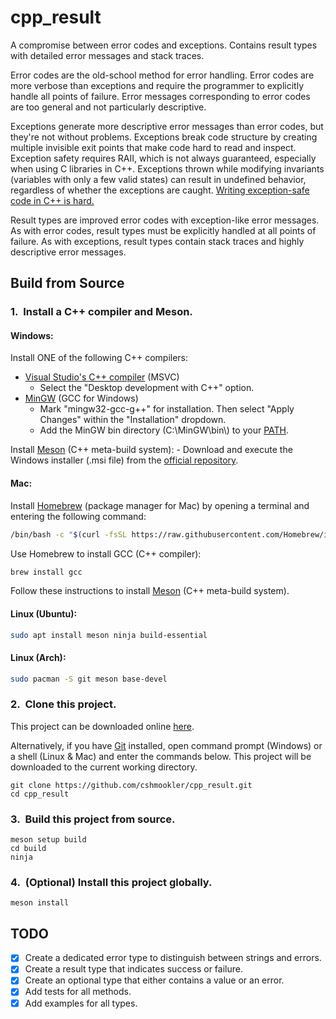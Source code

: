 # **cpp_result**

A compromise between error codes and exceptions.  Contains result types with detailed error messages and stack traces.

Error codes are the old-school method for error handling.  Error codes are more verbose than exceptions and require the programmer to explicitly handle all points of failure.  Error messages corresponding to error codes are too general and not particularly descriptive.

Exceptions generate more descriptive error messages than error codes, but they're not without problems.  Exceptions break code structure by creating multiple invisible exit points that make code hard to read and inspect.  Exception safety requires RAII, which is not always guaranteed, especially when using C libraries in C++.  Exceptions thrown while modifying invariants (variables with only a few valid states) can result in undefined behavior, regardless of whether the exceptions are caught.  [Writing exception-safe code in C++ is hard.](https://stackoverflow.com/a/1849519)

Result types are improved error codes with exception-like error messages.  As with error codes, result types must be explicitly handled at all points of failure.  As with exceptions, result types contain stack traces and highly descriptive error messages.

## Build from Source

### 1.&nbsp; Install a C++ compiler and Meson.

#### Windows:

Install ONE of the following C++ compilers:

- [Visual Studio's C++ compiler](https://visualstudio.microsoft.com/downloads/) (MSVC)
    - Select the "Desktop development with C++" option.
- [MinGW](https://sourceforge.net/projects/mingw/) (GCC for Windows)
    - Mark "mingw32-gcc-g++" for installation. Then select "Apply Changes" within the "Installation" dropdown.
    - Add the MinGW bin directory (C:\\MinGW\\bin\\) to your [PATH](https://stackoverflow.com/questions/5733220/how-do-i-add-the-mingw-bin-directory-to-my-system-path).

Install [Meson](https://mesonbuild.com) (C++ meta-build system):
    - Download and execute the Windows installer (.msi file) from the [official repository](https://github.com/mesonbuild/meson/releases).

#### Mac:

Install [Homebrew](https://brew.sh/) (package manager for Mac) by opening a terminal and entering the following command:

```zsh
/bin/bash -c "$(curl -fsSL https://raw.githubusercontent.com/Homebrew/install/HEAD/install.sh)"
```

Use Homebrew to install GCC (C++ compiler):

```zsh
brew install gcc
```

Follow these instructions to install [Meson](https://mesonbuild.com/SimpleStart.html) (C++ meta-build system).

#### Linux (Ubuntu):

```bash
sudo apt install meson ninja build-essential
```

#### Linux (Arch):

```bash
sudo pacman -S git meson base-devel
```

### 2.&nbsp; Clone this project.

This project can be downloaded online [here](https://github.com/cshmookler/cpp_result).

Alternatively, if you have [Git](https://git-scm.com/downloads/) installed, open command prompt (Windows) or a shell (Linux & Mac) and enter the commands below.  This project will be downloaded to the current working directory.

```
git clone https://github.com/cshmookler/cpp_result.git
cd cpp_result
```

### 3.&nbsp; Build this project from source.

```
meson setup build
cd build
ninja
```

### 4.&nbsp; (Optional) Install this project globally.

```
meson install
```

## **TODO**

- [X] Create a dedicated error type to distinguish between strings and errors.
- [X] Create a result type that indicates success or failure.
- [X] Create an optional type that either contains a value or an error.
- [X] Add tests for all methods.
- [X] Add examples for all types.

